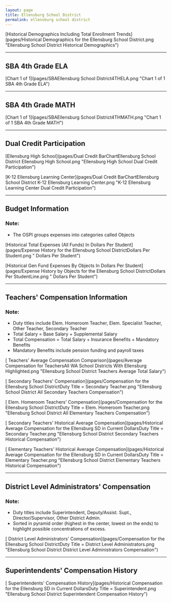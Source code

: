 ```yaml
---
layout: page
title: Ellensburg School District
permalink: ellensburg school district
---
```



[Historical Demographics Including Total Enrollment Trends](pages/Historical Demographics for the Ellensburg School District.png "Ellensburg School District Historical Demographics")

___

## SBA 4th Grade ELA

[Chart 1 of 1](pages/SBAEllensburg School District4THELA.png "Chart 1 of 1 SBA 4th Grade ELA")


___

## SBA 4th Grade MATH

[Chart 1 of 1](pages/SBAEllensburg School District4THMATH.png "Chart 1 of 1 SBA 4th Grade MATH")


___

## Dual Credit Participation

[Ellensburg High School](pages/Dual Credit BarChartEllensburg School District Ellensburg High School.png "Ellensburg High School Dual Credit Participation")

[K-12 Ellensburg Learning Center](pages/Dual Credit BarChartEllensburg School District K-12 Ellensburg Learning Center.png "K-12 Ellensburg Learning Center Dual Credit Participation")


___

## Budget Information
### Note:
- The OSPI groups expenses into categories called Objects

[Historical Total Expenses (All Funds) In Dollars Per Student](pages/Expense History for the Ellensburg School DistrictDollars Per Student.png " Dollars Per Student")

[Historical Gen Fund Expenses By Objects In Dollars Per Student](pages/Expense History by Objects for the Ellensburg School DistrictDollars Per StudentLine.png " Dollars Per Student")


___

## Teachers' Compensation Information
### Note:
- Duty titles include Elem. Homeroom Teacher, Elem. Specialist Teacher, Other Teacher, Secondary Teacher
- Total Salary = Base Salary + Supplemental Salary
- Total Compensation = Total Salary + Insurance Benefits + Mandatory Benefits
- Mandatory Benefits include pension funding and payroll taxes

[ Teachers' Average Compensation Comparison](pages/Average Compensation for TeachersAll WA School Districts With Ellensburg Highlighted.png "Ellensburg School District Teachers Average Total Salary")

[ Secondary Teachers' Compensation](pages/Compensation for the Ellensburg School DistrictDuty Title = Secondary Teacher.png "Ellensburg School District All Secondary Teachers Compensation")

[ Elem. Homeroom Teachers' Compensation](pages/Compensation for the Ellensburg School DistrictDuty Title = Elem. Homeroom Teacher.png "Ellensburg School District All Elementary Teachers Compensation")

[ Secondary Teachers' Historical Average Compensation](pages/Historical Average Compensation for the Ellensburg SD in Current DollarsDuty Title = Secondary Teacher.png "Ellensburg School District Secondary Teachers Historical Compensation")

[ Elementary Teachers' Historical Average Compensation](pages/Historical Average Compensation for the Ellensburg SD in Current DollarsDuty Title = Elementary Teacher.png "Ellensburg School District Elementary Teachers Historical Compensation")


___

## District Level Administrators' Compensation

### Note:
- Duty titles include Superintendent, Deputy/Assist. Supt., Director/Supervisor, Other District Admin.
- Sorted in pyramid order (highest in the center, lowest on the ends) to highlight possible concentrations of excess.

[ District Level Administrators' Compensation](pages/Compensation for the Ellensburg School DistrictDuty Title = District Level Administrators.png "Ellensburg School District District Level Administrators Compensation")


___

## Superintendents' Compensation History

[ Superintendents' Compensation History](pages/Historical Compensation for the Ellensburg SD in Current DollarsDuty Title = Superintendent.png "Ellensburg School District Superintendent Compensation History")

